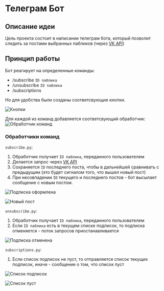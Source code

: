 # Телеграм Бот

## Описание идеи
Цель проекта состоит в написании телеграм бота, который позволит следить за постами выбранных пабликов (через [VK API](https://vk.com/dev/wall.get))

## Принцип работы
Бот реагирует на определенные команды:
- /subscribe `ID паблика`
- /unsubscribe `ID паблика`
- /subscriptions

Но для удобства были созданы соответсвующие кнопки.

![Кнопки](https://sun9-3.userapi.com/impf/efP5snkN5QdKBOJSM1uwsuSKUPDp9T78WUZnLQ/qyf38NEpc9Y.jpg?size=650x138&quality=96&proxy=1&sign=7c8886ffd15b4f4dc77b80365758e41e&type=album)

Для каждой из команд добавляется соответсвующий обработчик:
![Обработчик команд](https://sun9-76.userapi.com/impf/Vdpqjk3aiX_eO0zZZAHz8VCnPLGmH6uatcQPWA/LY7e8DuV48Q.jpg?size=791x338&quality=96&proxy=1&sign=a532491b0e7fcf8ae7949c71f9bd1647&type=album)

### Обработчики команд
`subscribe.py`:
1. Обработчик получает `ID паблика`, переданного пользователем
2. Делается запрос через [VK API](https://vk.com/dev/wall.get)
3. Сохраняется `ID` последнего поста, чтобы в дальнейшей сравнивать с предыдущим (это будет сигналом того, что вышел новый пост)
4. При несовпадении `ID` текущего и последнего постов - бот высылает сообщение с новым постом.

![Подписка оформлена](https://sun9-17.userapi.com/impf/NcnGfmuZa0pbh7dUdOSGdGfOPz6Ivb2RHLj56g/NhgXRZ-GHoU.jpg?size=648x143&quality=96&proxy=1&sign=b681797dd31949b883ea3fae37ad23dd&type=album)

![Новый пост](https://sun9-33.userapi.com/impf/yiaq8mOMTuyOQu8W-n04kMB1kPd314YmEuFFSw/WfzEk0aEoK4.jpg?size=648x694&quality=96&proxy=1&sign=cb8ae3ed875029b2743e6a435c6891fa&type=album)

`unsubscribe.py`:
1. Обработчик получает `ID паблика`, переданного пользователем
2. Если `ID паблика` есть в текущем списке подписок, то подписка отменяется - поток запросов приостанавливается 

![Подписка отменена](https://sun9-34.userapi.com/impf/nkcsWDRdZxCFS068kcosXXYE19SHSsSOytOY_Q/llCfAKxgzoI.jpg?size=643x186&quality=96&proxy=1&sign=b5b7519434d1ee1cef358b4e823941b5&type=album)

`subscriptions.py`:
1. Если список подписок не пуст, то отправляется список текущих подписок, иначе - сообщение о том, что список пуст

![Список подписок](https://sun9-49.userapi.com/impf/ah8UXTfkwSthX0qha2DC7nM0kRIbwWNfkaituw/cLtNbSJUvrI.jpg?size=649x209&quality=96&proxy=1&sign=261c7e6371fa359cef74171bc6438926&type=album)

![Список пуст](https://sun9-59.userapi.com/impf/6H2HQh8CaE7nV0Z7slxkJ8IBkubyiyPho-z_Jg/0LehP_Ln2jk.jpg?size=648x86&quality=96&proxy=1&sign=c1e3e85bbce1272e491ce0d0326b33df&type=album)
